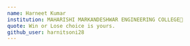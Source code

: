 ```yaml
---
name: Harneet Kumar 
institution: MAHARISHI MARKANDESHWAR ENGINEERING COLLEGE🚩 
quote: Win or Lose choice is yours. 
github_user: harnitsoni28
---
```

